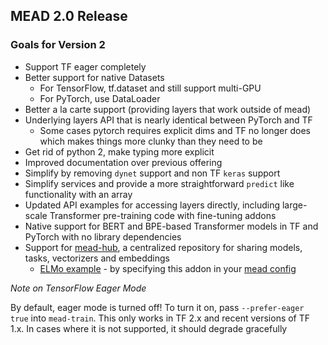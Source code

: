 ## MEAD 2.0 Release

### Goals for Version 2

- Support TF eager completely
- Better support for native Datasets
  - For TensorFlow, tf.dataset and still support multi-GPU
  - For PyTorch, use DataLoader
- Better a la carte support (providing layers that work outside of mead)
- Underlying layers API that is nearly identical between PyTorch and TF
  - Some cases pytorch requires explicit dims and TF no longer does which makes things more clunky than they need to be
- Get rid of python 2, make typing more explicit
- Improved documentation over previous offering
- Simplify by removing `dynet` support and non TF `keras` support
- Simplify services and provide a more straightforward `predict` like functionality with an array
- Updated API examples for accessing layers directly, including large-scale Transformer pre-training code with fine-tuning addons
- Native support for BERT and BPE-based Transformer models in TF and PyTorch with no library dependencies
- Support for [mead-hub](https://github.com/mead-ml/hub), a centralized repository for sharing models, tasks, vectorizers and embeddings
  - [ELMo example](https://github.com/mead-ml/hub/blob/master/v1/addons/embed_elmo_tf.py) - by specifying this addon in your [mead config](https://github.com/dpressel/mead-baseline/blob/feature/v2/mead/config/sst2-elmo-eh.json)

*Note on TensorFlow Eager Mode*

By default, eager mode is turned off!  To turn it on, pass `--prefer-eager true` into `mead-train`.  This only works in TF 2.x and recent versions of TF 1.x.  In cases where it is not supported, it should degrade gracefully


 
